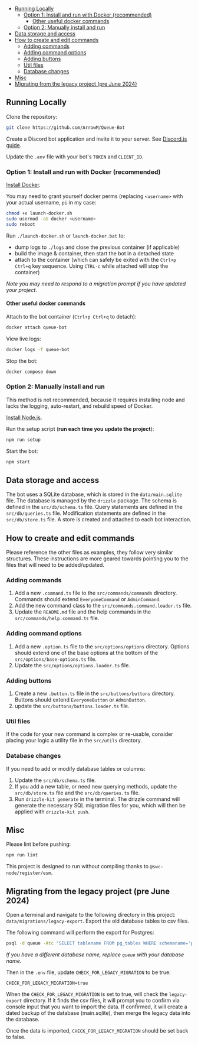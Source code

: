 <!-- TOC -->
  * [Running Locally](#running-locally)
    * [Option 1: Install and run with Docker (recommended)](#option-1-install-and-run-with-docker-recommended)
      * [Other useful docker commands](#other-useful-docker-commands)
    * [Option 2: Manually install and run](#option-2-manually-install-and-run)
  * [Data storage and access](#data-storage-and-access)
  * [How to create and edit commands](#how-to-create-and-edit-commands)
    * [Adding commands](#adding-commands)
    * [Adding command options](#adding-command-options)
    * [Adding buttons](#adding-buttons)
    * [Util files](#util-files)
    * [Database changes](#database-changes)
  * [Misc](#misc)
  * [Migrating from the legacy project (pre June 2024)](#migrating-from-the-legacy-project-pre-june-2024)
<!-- TOC -->

## Running Locally

Clone the repository:

```bash
git clone https://github.com/ArrowM/Queue-Bot
```

Create a Discord bot application and invite it to your server.
See [Discord.js guide](https://discordjs.guide/preparations/setting-up-a-bot-application.html).

Update the `.env` file with your bot's `TOKEN` and `CLIENT_ID`.

### Option 1: Install and run with Docker (recommended)

[Install Docker](https://docs.docker.com/get-docker/).

You may need to grant yourself docker perms (replacing `<username>` with your actual username, `pi` in my case:

```bash
chmod +x launch-docker.sh
sudo usermod -aG docker <username>
sudo reboot
```

Run `./launch-docker.sh` or `launch-docker.bat` to:
- dump logs to `./logs` and close the previous container (if applicable)
- build the image & container, then start the bot in a detached state
- attach to the container (which can safely be exited with the `Ctrl+p Ctrl+q` key sequence. Using `CTRL-c` while attached will stop the container)

*Note you may need to respond to a migration prompt if you have updated your project*.

#### Other useful docker commands

Attach to the bot container (`Ctrl+p Ctrl+q` to detach):

```bash
docker attach queue-bot
```

View live logs:

```bash
docker logs -f queue-bot
```

Stop the bot:

```bash
docker compose down
```

### Option 2: Manually install and run

This method is not recommended, because it requires installing node and lacks the logging, auto-restart, and rebuild speed of Docker. 

[Install Node.js](https://nodejs.org/en/download/package-manager).

Run the setup script (**run each time you update the project**):

```bash
npm run setup
```

Start the bot:

```bash
npm start
```

## Data storage and access

The bot uses a SQLite database, which is stored in the `data/main.sqlite` file.
The database is managed by the `drizzle` package.
The schema is defined in the `src/db/schema.ts` file.
Query statements are defined in the `src/db/queries.ts` file.
Modification statements are defined in the `src/db/store.ts` file.
A store is created and attached to each bot interaction.

## How to create and edit commands

Please reference the other files as examples, they follow very similar structures. These instructions are more geared towards pointing you
to the files that will need to be added/updated.

### Adding commands

1. Add a new `.command.ts` file to the `src/commands/commands` directory. Commands should extend `EveryoneCommand` or `AdminCommand`.
2. Add the new command class to the `src/commands.command.loader.ts` file.
3. Update the `README.md` file and the help commands in the `src/commands/help.command.ts` file.

### Adding command options

1. Add a new `.option.ts` file to the `src/options/options` directory. Options should extend one of the base options at the bottom of
   the `src/options/base-options.ts` file.
2. Update the `src/options/options.loader.ts` file.

### Adding buttons

1. Create a new `.button.ts` file in the `src/buttons/buttons` directory. Buttons should extend `EveryoneButton` or `AdminButton`.
2. update the `src/buttons/buttons.loader.ts` file.

### Util files

If the code for your new command is complex or re-usable, consider placing your logic a utility file in the `src/utils` directory.

### Database changes

If you need to add or modify database tables or columns:

1. Update the `src/db/schema.ts` file.
2. If you add a new table, or need new querying methods, update the `src/db/store.ts` file and the `src/db/queries.ts` file.
3. Run `drizzle-kit generate` in the terminal. The drizzle command will generate the necessary SQL migration files for you, which will then
   be applied with `drizzle-kit push`.

## Misc

Please lint before pushing:

```bash
npm run lint
```

This project is designed to run without compiling thanks to `@swc-node/register/esm`.

## Migrating from the legacy project (pre June 2024)

Open a terminal and navigate to the following directory in this project: `data/migrations/legacy-export`.
Export the old database tables to csv files.

The following command will perform the export for Postgres:

```bash
psql -d queue -Atc "SELECT tablename FROM pg_tables WHERE schemaname='public'" | xargs -I{} psql -d queue -c "\copy {} to 'legacy_export/{}.csv' csv header"
```

*If you have a different database name, replace `queue` with your database name.*

Then in the `.env` file, update `CHECK_FOR_LEGACY_MIGRATION` to be true:

```dotenv
CHECK_FOR_LEGACY_MIGRATION=true
```

When the `CHECK_FOR_LEGACY_MIGRATION` is set to true, will check the `legacy-export` directory.
If it finds the csv files, it will prompt you to confirm via console input that you want to import the data.
If confirmed, it will create a dated backup of the database (main.sqlite), then merge the legacy data into the database.

Once the data is imported, `CHECK_FOR_LEGACY_MIGRATION` should be set back to false.